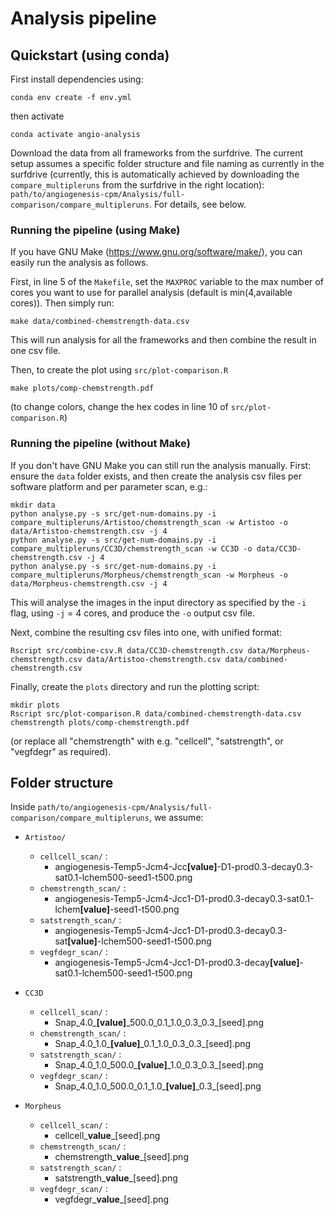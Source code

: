 # Analysis pipeline

## Quickstart (using conda)

First install dependencies using:

```
conda env create -f env.yml
```

then activate

```
conda activate angio-analysis
```

Download the data from all frameworks from the surfdrive. The current setup assumes
a specific folder structure and file naming as currently in the surfdrive 
(currently, this is automatically achieved 
by downloading the `compare_multipleruns` from the surfdrive in the right location):
`path/to/angiogenesis-cpm/Analysis/full-comparison/compare_multipleruns`. For details, 
see below.

### Running the pipeline (using Make)

If you have GNU Make (https://www.gnu.org/software/make/), you can easily run the 
analysis as follows. 

First, in line 5 of the `Makefile`, set the `MAXPROC` variable to the max number of cores
you want to use for parallel analysis (default is min(4,available cores)). 
Then simply run:

```
make data/combined-chemstrength-data.csv
```

This will run analysis for all the frameworks and then combine the result in one csv file.

Then, to create the plot using `src/plot-comparison.R`

```
make plots/comp-chemstrength.pdf
```

(to change colors, change the hex codes in line 10 of `src/plot-comparison.R`)

### Running the pipeline (without Make)

If you don't have GNU Make you can still run the analysis manually. First: ensure the
`data` folder exists, and then create the 
analysis csv files per software platform and per parameter scan, e.g.:

```
mkdir data
python analyse.py -s src/get-num-domains.py -i compare_multipleruns/Artistoo/chemstrength_scan -w Artistoo -o data/Artistoo-chemstrength.csv -j 4
python analyse.py -s src/get-num-domains.py -i compare_multipleruns/CC3D/chemstrength_scan -w CC3D -o data/CC3D-chemstrength.csv -j 4
python analyse.py -s src/get-num-domains.py -i compare_multipleruns/Morpheus/chemstrength_scan -w Morpheus -o data/Morpheus-chemstrength.csv -j 4
```

This will analyse the images in the input directory as specified by the `-i` flag, using 
`-j` = 4 cores, and produce the `-o` output csv file.

Next, combine the resulting csv files into one, with unified format:

```
Rscript src/combine-csv.R data/CC3D-chemstrength.csv data/Morpheus-chemstrength.csv data/Artistoo-chemstrength.csv data/combined-chemstrength.csv
```

Finally, create the `plots` directory and run the plotting script:

```
mkdir plots
Rscript src/plot-comparison.R data/combined-chemstrength-data.csv chemstrength plots/comp-chemstrength.pdf
```

(or replace all "chemstrength" with e.g. "cellcell", "satstrength", or "vegfdegr" as required).


## Folder structure

Inside `path/to/angiogenesis-cpm/Analysis/full-comparison/compare_multipleruns`, we assume:

- `Artistoo/`

	- `cellcell_scan/` :
		- angiogenesis-Temp5-Jcm4-Jcc<b>[value]</b>-D1-prod0.3-decay0.3-sat0.1-lchem500-seed1-t500.png
	- `chemstrength_scan/` : 
		- angiogenesis-Temp5-Jcm4-Jcc1-D1-prod0.3-decay0.3-sat0.1-lchem<b>[value]</b>-seed1-t500.png
	- `satstrength_scan/` : 
		- angiogenesis-Temp5-Jcm4-Jcc1-D1-prod0.3-decay0.3-sat<b>[value]</b>-lchem500-seed1-t500.png		
	- `vegfdegr_scan/` : 
		- angiogenesis-Temp5-Jcm4-Jcc1-D1-prod0.3-decay<b>[value]</b>-sat0.1-lchem500-seed1-t500.png

- `CC3D`
	- `cellcell_scan/` :
		- Snap_4.0\_<b>[value]</b>\_500.0_0.1_1.0_0.3_0.3_[seed].png
	- `chemstrength_scan/` : 
		- Snap_4.0\_1.0\_<b>[value]</b>\_0.1_1.0_0.3_0.3_[seed].png
	- `satstrength_scan/` : 
		- Snap_4.0\_1.0\_500.0_<b>[value]</b>\_1.0_0.3_0.3_[seed].png		
	- `vegfdegr_scan/` : 
		- Snap_4.0\_1.0\_500.0_0.1_1.0_<b>[value]</b>\_0.3_[seed].png	

- `Morpheus`
	- `cellcell_scan/` :
		- cellcell_<b>value</b>\_[seed].png	
	- `chemstrength_scan/` : 
		- chemstrength_<b>value</b>\_[seed].png	
	- `satstrength_scan/` : 
		- satstrength_<b>value</b>\_[seed].png	
	- `vegfdegr_scan/` : 
		- vegfdegr_<b>value</b>\_[seed].png	
